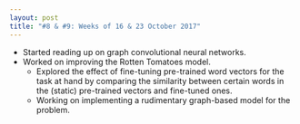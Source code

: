 ```yaml
---
layout: post
title: "#8 & #9: Weeks of 16 & 23 October 2017"
---
```


- Started reading up on graph convolutional neural networks.
- Worked on improving the Rotten Tomatoes model.
  - Explored the effect of fine-tuning pre-trained word vectors for the task at hand by comparing the similarity between certain words in the (static) pre-trained vectors and fine-tuned ones.
  - Working on implementing a rudimentary graph-based model for the problem.
